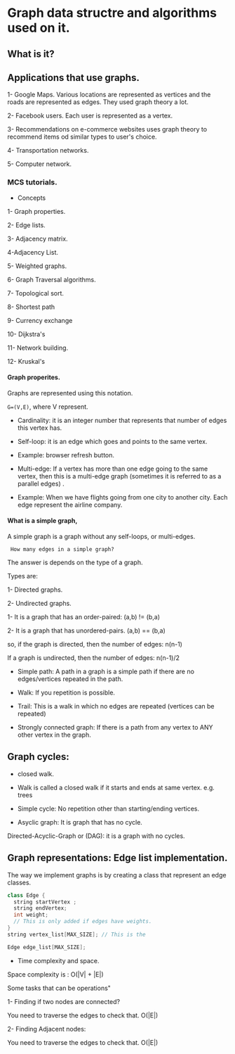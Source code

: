 # Graph data structre and algorithms used on it.

## What is it?

## Applications that use graphs.


1- Google Maps. Various locations are represented as vertices and the roads are represented as edges. They used graph theory a lot.

2- Facebook users. Each user is represented as a vertex.


3- Recommendations on e-commerce websites uses graph theory to recommend items od similar types to user's choice.

4- Transportation networks.

5- Computer network.

###  MCS tutorials.

- Concepts

1- Graph properties.

2- Edge lists.

3- Adjacency matrix.

4-Adjacency List.

5- Weighted graphs.

6- Graph Traversal algorithms.

7- Topological sort.

8- Shortest path

9- Currency exchange

10- Dijkstra's

11- Network building.

12- Kruskal's



#### Graph properites.


Graphs are represented using this notation.

<code>G=(V,E)</code>, where V represent.

- Cardinality: it is an integer number that represents that number of edges this vertex has.

- Self-loop: it is an edge which goes and points to the same vertex.

* Example: browser refresh button.

- Multi-edge: If a vertex has more than one edge going to the same vertex, then this is a multi-edge graph (sometimes it is referred to as a parallel edges) .

* Example: When we have flights going from one city to another city. Each edge represent the airline company.



#### What is a simple graph,

A simple graph is a graph without any self-loops, or multi-edges.

<code> How many edges in a simple graph? </code>


The answer is depends on the type of a graph.

Types are:

1- Directed graphs.

2- Undirected graphs.



1- It is a graph that has an order-paired: (a,b) != (b,a)


2- It is a graph that has unordered-pairs. (a,b) == (b,a)


so, if the graph is directed, then the number of edges: n(n-1)


If a graph is undirected, then the number of edges: n(n-1)/2



- Simple path: A path in a graph is a simple path if there are no edges/vertices repeated in the path.


- Walk: If you repetition is possible.


- Trail: This is  a walk in which no edges are repeated (vertices can be repeated)



- Strongly connected graph: If there is a path from any vertex to ANY other vertex in the graph.  


## Graph cycles:

*  closed walk.

- Walk is called a closed walk if it starts and ends at same vertex. e.g. trees

- Simple cycle: No repetition other than starting/ending vertices.  

- Asyclic graph: It is  graph that has no cycle.


Directed-Acyclic-Graph or (DAG): it is a graph with no cycles.


## Graph representations: Edge list implementation.


The way we implement graphs is by creating a class that represent an edge classes.


```cpp
class Edge {
  string startVertex ;
  string endVertex;
  int weight;
  // This is only added if edges have weights.
}
string vertex_list[MAX_SIZE]; // This is the

Edge edge_list[MAX_SIZE];
```


- Time complexity and space.


Space complexity is : O(|V| + |E|)

Some tasks that can be operations"


1- Finding if two nodes are connected?

You need to traverse the edges to check that. O(|E|)


2- Finding Adjacent nodes:


You need to traverse the edges to check that. O(|E|)
